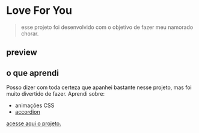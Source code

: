 # Love For You
> esse projeto foi desenvolvido com o objetivo de fazer meu namorado chorar.

## preview

## o que aprendi
Posso dizer com toda certeza que apanhei bastante nesse projeto, mas foi muito divertido de fazer.
Aprendi sobre:
- animações CSS
- [accordion](https://www.w3schools.com/howto/howto_js_accordion.asp)

[acesse aqui o projeto.](https://ma-vick.github.io/love4u/)
